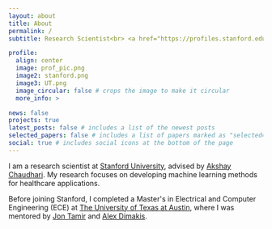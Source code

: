 ```yaml
---
layout: about
title: About
permalink: /
subtitle: Research Scientist<br> <a href="https://profiles.stanford.edu/asadaali">Stanford University</a> 

profile:
  align: center
  image: prof_pic.png
  image2: stanford.png
  image3: UT.png
  image_circular: false # crops the image to make it circular
  more_info: >

news: false
projects: true
latest_posts: false # includes a list of the newest posts
selected_papers: false # includes a list of papers marked as "selected={true}"
social: true # includes social icons at the bottom of the page
---
```


I am a research scientist at <a href="https://ibiis.stanford.edu/">Stanford University</a>, advised by <a href="https://profiles.stanford.edu/akshay-chaudhari">Akshay Chaudhari</a>. My research focuses on developing machine learning methods for healthcare applications.

Before joining Stanford, I completed a Master's in Electrical and Computer Engineering (ECE) at <a href="https://www.utexas.edu/">The University of Texas at Austin</a>, where I was mentored by <a href="https://users.ece.utexas.edu/~jtamir/">Jon Tamir</a> and <a href="https://users.ece.utexas.edu/~dimakis/">Alex Dimakis</a>.
<br>